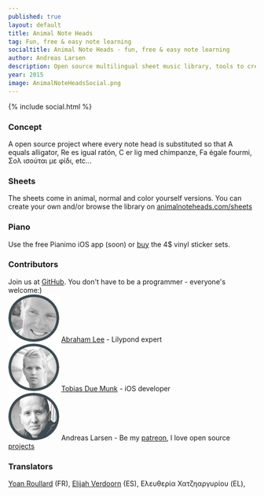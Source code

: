```yaml
---
published: true
layout: default
title: Animal Note Heads
tag: Fun, free & easy note learning
socialtitle: Animal Note Heads - fun, free & easy note learning
author: Andreas Larsen
description: Open source multilingual sheet music library, tools to create your own sheet music, iOS app and much more - all free.
year: 2015
image: AnimalNoteHeadsSocial.png
---
```


{% include social.html %}

### Concept
A open source project where every note head is substituted so that A equals alligator, Re es igual ratón, C er lig med chimpanze, Fa égale fourmi, Σολ ισούται με φίδι, etc...

### Sheets
The sheets come in animal, normal and color yourself versions. You can create your own and/or browse the library on [animalnoteheads.com/sheets](/sheets)

### Piano
Use the free Pianimo iOS app (soon) or [buy](http://www.redbubble.com/people/animalnoteheads/shop/) the 4$ vinyl sticker sets.

### Contributors
Join us at [GitHub](https://github.com/larsenwork/animalnoteheads). You don't have to be a programmer - everyone's welcome:)  
<span id="contri">
![Abraham](assets/img/abraham.png) [Abraham Lee](http://fonts.openlilylib.org) - Lilypond expert  
![Tobias](assets/img/tobi.png) [Tobias Due Munk](https://twitter.com/tobiasdm) - iOS developer  
![Andreas](assets/img/me.png) Andreas Larsen - Be my [patreon](https://www.patreon.com/larsenwork), I love open source [projects](https://github.com/larsenwork?tab=repositories)
</span>

### Translators
[Yoan Roullard](http://yoanroullard.fr) (FR), [Elijah Verdoorn](https://twitter.com/elijahverdoorn) (ES), Ελευθερία Χατζηαργυρίου (EL),

<!--
### Affilliates
I'm interested in a company/organisation/foundation that would support the project in turn for e.g. "brought to you by ..." - I'd like to devote more time to the project and possibly make it completely free for everyone to use.-->
